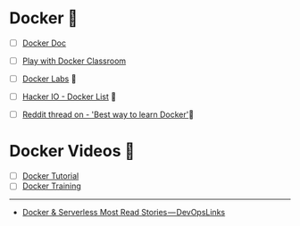 # Docker :whale: 
- [ ] [Docker Doc](https://docs.docker.com/engine/tutorials/networkingcontainers/#add-containers-to-a-network)
- [ ] [Play with Docker Classroom](http://training.play-with-docker.com/)

- [ ] [Docker Labs](https://github.com/docker/labs) :whale: 
- [ ] [Hacker IO - Docker List](https://hackr.io/tutorials/learn-docker) :whale: 
- [ ] [Reddit thread on - 'Best way to learn Docker'](https://www.reddit.com/r/docker/comments/6ej6ic/best_way_to_learn_docker/):whale: 

# Docker Videos :whale: 

- [ ] [Docker Tutorial](https://www.youtube.com/playlist?list=PL5eJgcQ87sgeqqOSmoDhCSyLk3kOu12tg)
- [ ] [Docker Training](https://www.youtube.com/playlist?list=PLea0WJq13cnDsF4MrbNaw3b4jI0GT9yKt)
 
 ---
 * [Docker & Serverless Most Read Stories — DevOpsLinks](https://hackernoon.com/docker-serverless-most-read-stories-devopslinks-15f9bb808ad2)
